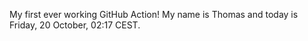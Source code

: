 My first ever working GitHub Action!
My name is Thomas and today is Friday, 20 October, 02:17 CEST. 
